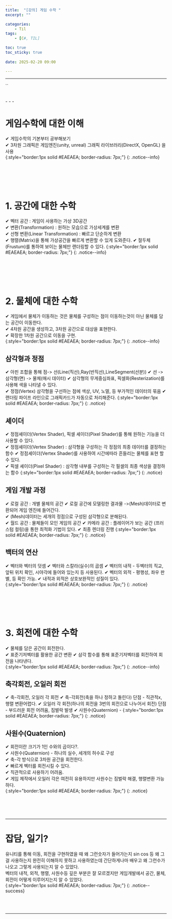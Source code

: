 ```yaml
---
title:  "[강의] 게임 수학 "
excerpt: ""

categories:
    - Til
tags:
    - [C#, TIL]

toc: true
toc_sticky: true
 
date: 2025-02-20 09:00

---
```

- - -

``

<br>
- - - 

# 게임수학에 대한 이해
✔ 게임수학의 기본부터 공부해보기  
✔ 3차원 그래픽은 게임엔진(unity, unreal) 그래픽 라이브러리(DirectX, OpenGL) 을 사용  
{:style="border:1px solid #EAEAEA; border-radius: 7px;"}
{: .notice--info}  


<br><br><br><br>

# 1. 공간에 대한 수학
✔ 벡터 공간 : 게임이 사용하는 가상 3D공간  
✔ 변환(Transformation) : 원하는 모습으로 가상세계를 변환  
✔ 선형 변환(Linear Transformation) : 빠르고 단순하게 변환  
✔ 행렬(Matrix)을 통해 가상공간을 빠르게 변환할 수 있게 도와준다.
✔ 절두체(Frustum)를 통하여 보이는 물체만 랜더링할 수 있다.
{:style="border:1px solid #EAEAEA; border-radius: 7px;"}
{: .notice--info}  


<br><br><br><br>

# 2. 물체에 대한 수학
✔ 게임에서 물체가 이동하는 것은 물체를 구성하는 점이 이동하는것이 아닌 물체를 담는 공간이 이동한다.  
✔ 4차원 공간을 생성하고, 3차원 공간으로 대상을 표현한다.  
✔ 확장한 1차원 공간으로 이동을 구현.  
{:style="border:1px solid #EAEAEA; border-radius: 7px;"}
{: .notice--info}  

## 삼각형과 정점
✔ 아핀 조합을 통해 점-> 선(Line(직선),Ray(반직선),LineSegment(선분))
✔ 선 -> 삼각형(면) -> 물체(매시 데이터)
✔ 삼각형의 무게중심좌표, 픽셀화(Resterization)를 사용해 색을 나타낼 수 있다.  
✔ 정점(Vertex) 삼각형을 구선하는 점에 색상, UV, 노멀, 등 부가적인 데이터의 묶음
✔ 랜더링 파이프 라인으로 그래픽카드가 자동으로 처리해준다.
{:style="border:1px solid #EAEAEA; border-radius: 7px;"}
{: .notice}  

## 셰이더
✔ 정점셰이더(Vertex Shader), 픽셀 셰이더(Pixel Shader)를 통해 원하는 기능을 더 사용할 수 있다.  
✔ 정점셰이더(Vertex Shader) : 삼각형을 구성하는 각 정점의 최종 데이터를 결정하는 함수 
✔ 정점셰이더(Vertex Shader)를 사용하여 시간에따라 흔들리는 물체를 표현 할 수 있다.  
✔ 픽셀 셰이더(Pixel Shader) : 삼각형 내부를 구성하는 각 필셀의 최종 색상을 결정하는 함수
{:style="border:1px solid #EAEAEA; border-radius: 7px;"}
{: .notice}  

## 게임 개발 과정
✔ 로컬 공간 : 개별 물체의 공간
✔ 로컬 공간에 모델링한 결과물 ->(Mesh)데이터로 변환되어 게임 엔진에 들어간다.  
✔ (Mesh)데이터는 세개의 정점으로 구성된 삼각형으로 분해된다.  
✔ 월드 공간 : 물체들이 모인 게임의 공간
✔ 카메라 공간 : 플레이어가 보는 공간 (프러스텀 컬링)을 통한 최적화 기법이 있다.
✔ 최종 렌더링 진행 
{:style="border:1px solid #EAEAEA; border-radius: 7px;"}
{: .notice}  

## 백터의 연산
✔ 벡터와 벡터의 덧셈
✔ 벡터와 스칼라(실수)의 곱셈
✔ 벡터의 내적 - 두벡터의 직교, 앞뒤 위치 확인, 시야각에 들어와 있는지 등 사용된다.
✔ 벡터의 외적 - 평행성, 좌우 판별, 등 확인 가능. 
✔ 내적과 외적은 상호보완적인 성질이 있다.   
{:style="border:1px solid #EAEAEA; border-radius: 7px;"}
{: .notice}  

<br><br><br><br>

# 3. 회전에 대한 수학
✔ 물체를 담은 공간이 회전한다.  
✔ 표준기저벡터를 활용한 공간 변환
✔ 삼각 함수를 통해 표준기저벡터를 회전하여 회전을 나타낸다.  
{:style="border:1px solid #EAEAEA; border-radius: 7px;"}
{: .notice--info}  

## 축각회전, 오일러 회전
✔ 축-각회전, 오일러 각 회전
✔ 축-각회전(축을 하나 정하고 돌린다) 단점 - 직관적x, 행렬 변환어렵다. 
✔ 오일러 각 회전(하나의 회전을 3번의 회전으로 나누어서 회전) 단점 - 부드러운 회전 어려움, 짐벌락 발생
✔ 사원수(Quaternion) - 
{:style="border:1px solid #EAEAEA; border-radius: 7px;"}
{: .notice}  

## 사원수(Quaternion)
✔ 회전이란 크기가 1인 수와의 곱이다?.  
✔ 사원수(Quaternion) - 하나의 실수, 세개의 허수로 구성  
✔ 축-각 방식으로 3차원 공간을 회전한다.  
✔ 빠르게 벡터를 회전시킬 수 있다.  
✔ 직관적으로 사용하기 어려움.  
✔ 게임 제작에서 오일러 각은 여전히 유용하지만 사원수는 짐벌락 해결, 행렬변환 가능하다.  
{:style="border:1px solid #EAEAEA; border-radius: 7px;"}
{: .notice}  


<br><br><br>
- - - 

# 잡담, 일기?
유니티를 통해 이동, 회전을 구현하였을 때 왜 그런숫자가 들어가는지 sin cos 등 왜 그걸 사용하는지 완전히 이해하지 못하고 사용하였는데 간단하게나마 배우고 왜 그런수가 나오고 그렇게 사용되는지 알 수 있었다.  
벡터의 내적, 외적, 행렬, 사원수등 깊은 부분은 잘 모르겠지만 게임개발에서 공간, 물체, 회전이 어떻게 이루어지는지 알 수 있었다.  
{:style="border:1px solid #EAEAEA; border-radius: 7px;"}
{: .notice--success}  


<br><br>
- - -